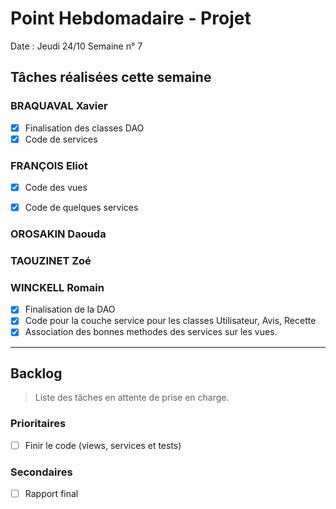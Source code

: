 # Point Hebdomadaire - Projet

Date : Jeudi 24/10
Semaine n° 7

## Tâches réalisées cette semaine

### BRAQUAVAL Xavier

- [x] Finalisation des classes DAO
- [x] Code de services

### FRANÇOIS Eliot

- [x] Code des vues
- [x] Code de quelques services


### OROSAKIN Daouda


### TAOUZINET Zoé


### WINCKELL Romain

- [x] Finalisation de la DAO
- [x] Code pour la couche service pour les classes Utilisateur, Avis, Recette
- [x] Association des bonnes methodes des services sur les vues.

---

## Backlog

> Liste des tâches en attente de prise en charge.

### Prioritaires

- [ ] Finir le code (views, services et tests)

### Secondaires

- [ ] Rapport final
